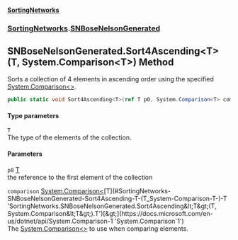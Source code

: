 #### [SortingNetworks](./index.md 'index')
### [SortingNetworks](./SortingNetworks.md 'SortingNetworks').[SNBoseNelsonGenerated](./SortingNetworks-SNBoseNelsonGenerated.md 'SortingNetworks.SNBoseNelsonGenerated')
## SNBoseNelsonGenerated.Sort4Ascending&lt;T&gt;(T, System.Comparison&lt;T&gt;) Method
Sorts a collection of 4 elements in ascending order using the specified [System.Comparison&lt;&gt;](https://docs.microsoft.com/en-us/dotnet/api/System.Comparison-1 'System.Comparison`1').  
```csharp
public static void Sort4Ascending<T>(ref T p0, System.Comparison<T> comparison);
```
#### Type parameters
<a name='SortingNetworks-SNBoseNelsonGenerated-Sort4Ascending-T-(T_System-Comparison-T-)-T'></a>
`T`  
The type of the elements of the collection.  
  
#### Parameters
<a name='SortingNetworks-SNBoseNelsonGenerated-Sort4Ascending-T-(T_System-Comparison-T-)-p0'></a>
`p0` [T](#SortingNetworks-SNBoseNelsonGenerated-Sort4Ascending-T-(T_System-Comparison-T-)-T 'SortingNetworks.SNBoseNelsonGenerated.Sort4Ascending&lt;T&gt;(T, System.Comparison&lt;T&gt;).T')  
the reference to the first element of the collection  
  
<a name='SortingNetworks-SNBoseNelsonGenerated-Sort4Ascending-T-(T_System-Comparison-T-)-comparison'></a>
`comparison` [System.Comparison&lt;](https://docs.microsoft.com/en-us/dotnet/api/System.Comparison-1 'System.Comparison`1')[T](#SortingNetworks-SNBoseNelsonGenerated-Sort4Ascending-T-(T_System-Comparison-T-)-T 'SortingNetworks.SNBoseNelsonGenerated.Sort4Ascending&lt;T&gt;(T, System.Comparison&lt;T&gt;).T')[&gt;](https://docs.microsoft.com/en-us/dotnet/api/System.Comparison-1 'System.Comparison`1')  
The [System.Comparison&lt;&gt;](https://docs.microsoft.com/en-us/dotnet/api/System.Comparison-1 'System.Comparison`1') to use when comparing elements.  
  

